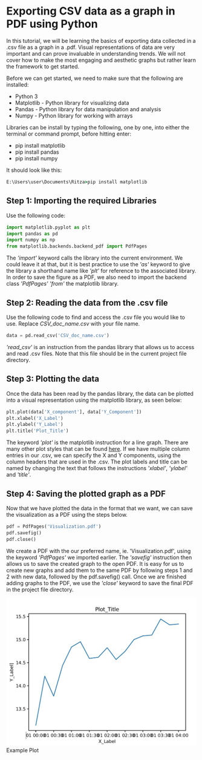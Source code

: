 # Exporting **CSV** data as a graph in **PDF** using Python

In this tutorial, we will be learning the basics of exporting data collected in a .csv file as a graph in a .pdf. Visual representations of data are very important and can prove invaluable in understanding trends. We will not cover how to make the most engaging and aesthetic graphs but rather learn the framework to get started.

Before we can get started, we need to make sure that the following are installed:

* Python 3
* Matplotlib - Python library for visualizing data
* Pandas - Python library for data manipulation and analysis
* Numpy - Python library for working with arrays

Libraries can be install by typing the following, one by one, into either the terminal or command prompt, before hitting enter:

* pip install matplotlib
* pip install pandas
* pip install numpy

It should look like this:

```cmd
E:\Users\user\Documents\Ritza>pip install matplotlib
```

## Step 1: Importing the required Libraries

Use the following code:

```python
import matplotlib.pyplot as plt
import pandas as pd
import numpy as np
from matplotlib.backends.backend_pdf import PdfPages
```

The *'import'* keyword calls the library into the current environment. We could leave it at that, but it is best practice to use the *'as'* keyword to give the library a shorthand name like *'plt'* for reference to the associated library. In order to save the figure as a PDF, we also need to import the backend class *'PdfPages'* *'from'* the matplotlib library.

## Step 2: Reading the data from the .csv file

Use the following code to find and access the .csv file you would like to use. Replace *CSV_doc_name.csv* with your file name.

```python
data = pd.read_csv('CSV_doc_name.csv')
```

*'read_csv'* is an instruction from the pandas library that allows us to access and read .csv files.
Note that this file should be in the current project file directory.

## Step 3: Plotting the data

Once the data has been read by the pandas library, the data can be plotted into a visual representation using the matplotlib library, as seen below:

```python
plt.plot(data['X_component'], data['Y_Component'])
plt.xlabel('X_Label')
plt.ylabel('Y_Label')
plt.title('Plot_Title')
```

The keyword *'plot'* is the matplotlib instruction for a line graph. There are many other plot styles that can be found [here](https://matplotlib.org/stable/plot_types/index.html). If we have multiple column entries in our .csv, we can specify the X and Y components, using the column headers that are used in the .csv. The plot labels and title can be named by changing the text that follows the instructions *'xlabel'*, *'ylabel'* and *'title'*.

## Step 4: Saving the plotted graph as a PDF

Now that we have plotted the data in the format that we want, we can save the visualization as a PDF using the steps below.

```python
pdf = PdfPages('Visualization.pdf')
pdf.savefig()
pdf.close()
```

We create a PDF with the our preferred name, ie. 'Visualization.pdf', using the keyword *'PdfPages'* we imported earlier. The *'savefig'* instruction then allows us to save the created graph to the open PDF. It is easy for us to create new graphs and add them to the same PDF by following steps 1 and 2 with new data, followed by the pdf.savefig() call. Once we are finished adding graphs to the PDF, we use the *'close'* keyword to save the final PDF in the project file directory. 

![Screen Capture](Capture.JPG)
Example Plot
